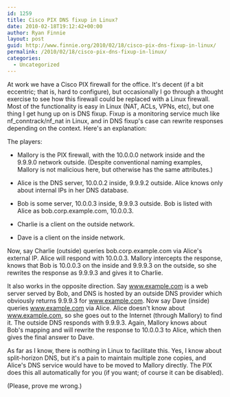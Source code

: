 ```yaml
---
id: 1259
title: Cisco PIX DNS fixup in Linux?
date: 2010-02-18T19:12:42+00:00
author: Ryan Finnie
layout: post
guid: http://www.finnie.org/2010/02/18/cisco-pix-dns-fixup-in-linux/
permalink: /2010/02/18/cisco-pix-dns-fixup-in-linux/
categories:
  - Uncategorized
---
```

At work we have a Cisco PIX firewall for the office. It's decent (if a bit eccentric; that is, hard to configure), but occasionally I go through a thought exercise to see how this firewall could be replaced with a Linux firewall. Most of the functionality is easy in Linux (NAT, ACLs, VPNs, etc), but one thing I get hung up on is DNS fixup. Fixup is a monitoring service much like nf\_conntrack/nf\_nat in Linux, and in DNS fixup's case can rewrite responses depending on the context. Here's an explanation:

The players:
  
- Mallory is the PIX firewall, with the 10.0.0.0 network inside and the 9.9.9.0 network outside. (Despite conventional naming examples, Mallory is not malicious here, but otherwise has the same attributes.)
  
- Alice is the DNS server, 10.0.0.2 inside, 9.9.9.2 outside. Alice knows only about internal IPs in her DNS database.
  
- Bob is some server, 10.0.0.3 inside, 9.9.9.3 outside. Bob is listed with Alice as bob.corp.example.com, 10.0.0.3.
  
- Charlie is a client on the outside network.
  
- Dave is a client on the inside network.

Now, say Charlie (outside) queries bob.corp.example.com via Alice's external IP. Alice will respond with 10.0.0.3. Mallory intercepts the response, knows that Bob is 10.0.0.3 on the inside and 9.9.9.3 on the outside, so she rewrites the response as 9.9.9.3 and gives it to Charlie.

It also works in the opposite direction. Say www.example.com is a web server served by Bob, and DNS is hosted by an outside DNS provider which obviously returns 9.9.9.3 for www.example.com. Now say Dave (inside) queries www.example.com via Alice. Alice doesn't know about www.example.com, so she goes out to the Internet (through Mallory) to find it. The outside DNS responds with 9.9.9.3. Again, Mallory knows about Bob's mapping and will rewrite the response to 10.0.0.3 to Alice, which then gives the final answer to Dave.

As far as I know, there is nothing in Linux to facilitate this. Yes, I know about split-horizon DNS, but it's a pain to maintain multiple zone copies, and Alice's DNS service would have to be moved to Mallory directly. The PIX does this all automatically for you (if you want; of course it can be disabled).

(Please, prove me wrong.)
